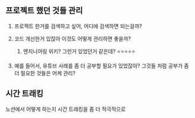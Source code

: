 

## 프로젝트 했던 것들 관리 

1. 프로젝트 한거를 검색하고 싶어, 어디에 검색하면 되는걸까? 

2. 코드 개선한거 있잖아 이것도 어떻게 관리하면 좋을까? 
	1. 엔지니어링 위키? 그런거 있었던거 같은데? ⭐⭐⭐⭐⭐ 

3. 예를 들어서, 유튜브 사례를 좀 더 공부할 필요가 있었잖아? 그것들 처럼 공부가 좀 더 필요한 것들은 어케 관리? 


## 시간 트래킹 

노션에서 어떻게 하는지 시간 트래킹을 좀 더 적극적으로 


